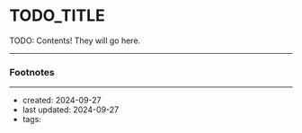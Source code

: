 # TODO_TITLE

TODO: Contents! They will go here.

---
### Footnotes

<footnotes/>

--- 
- created: 2024-09-27
- last updated: 2024-09-27
- tags: 
